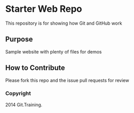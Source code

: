 # Starter Web Repo

This repository is for showing how Git and GitHub work

## Purpose

Sample website with plenty of files for demos

## How to Contribute

Please fork this repo and the issue pull requests for review

### Copyright

2014 Git.Training.
